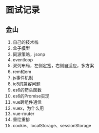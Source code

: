 # 面试记录

## 金山

1. 自己的技术栈
2. 盒子模型
3. 同源策略，jsonp
4. eventloop
5. 双列布局，左侧定宽，右侧自适应，多方案
6. rem和em
7. js事件机制
8. ie8的兼容问题
9. es6的箭头函数
10. es6的Promise实现
11. vue跨组件通信
12. vuex，为什么用
13. vue-router
14. 重绘重排
15. cookie、localStorage、sessionStorage
